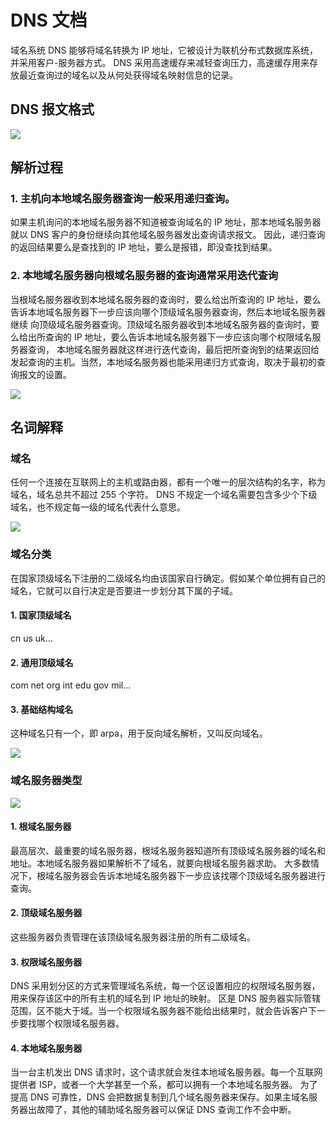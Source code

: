 # DNS 文档
域名系统 DNS 能够将域名转换为 IP 地址，它被设计为联机分布式数据库系统，并采用客户-服务器方式。
DNS 采用高速缓存来减轻查询压力，高速缓存用来存放最近查询过的域名以及从何处获得域名映射信息的记录。

## DNS 报文格式
![](https://github.com/woai3c/Computer-Networking-Lab/blob/master/imgs/dns-protocol-format.png)
## 解析过程
### 1. 主机向本地域名服务器查询一般采用递归查询。
如果主机询问的本地域名服务器不知道被查询域名的 IP 地址，那本地域名服务器就以 DNS 客户的身份继续向其他域名服务器发出查询请求报文。
因此，递归查询的返回结果要么是查找到的 IP 地址，要么是报错，即没查找到结果。

### 2. 本地域名服务器向根域名服务器的查询通常采用迭代查询
当根域名服务器收到本地域名服务器的查询时，要么给出所查询的 IP 地址，要么告诉本地域名服务器下一步应该向哪个顶级域名服务器查询，然后本地域名服务器继续
向顶级域名服务器查询。顶级域名服务器收到本地域名服务器的查询时，要么给出所查询的 IP 地址，要么告诉本地域名服务器下一步应该向哪个权限域名服务器查询，
本地域名服务器就这样进行迭代查询，最后把所查询到的结果返回给发起查询的主机。当然，本地域名服务器也能采用递归方式查询，取决于最初的查询报文的设置。

![](https://github.com/woai3c/Computer-Networking-Lab/blob/master/imgs/dns-example.png)

## 名词解释
### 域名
任何一个连接在互联网上的主机或路由器，都有一个唯一的层次结构的名字，称为域名，域名总共不超过 255 个字符。
DNS 不规定一个域名需要包含多少个下级域名，也不规定每一级的域名代表什么意思。

![](https://github.com/woai3c/Computer-Networking-Lab/blob/master/imgs/dns-name-format.png)

### 域名分类
在国家顶级域名下注册的二级域名均由该国家自行确定。假如某个单位拥有自己的域名，它就可以自行决定是否要进一步划分其下属的子域。
#### 1. 国家顶级域名
cn us uk...
#### 2. 通用顶级域名
com net org int edu gov mil...
#### 3. 基础结构域名
这种域名只有一个，即 arpa，用于反向域名解析，又叫反向域名。

![](https://github.com/woai3c/Computer-Networking-Lab/blob/master/imgs/dns-space.png)

### 域名服务器类型
![](https://github.com/woai3c/Computer-Networking-Lab/blob/master/imgs/dns-server.png)
#### 1. 根域名服务器
最高层次、最重要的域名服务器，根域名服务器知道所有顶级域名服务器的域名和地址。本地域名服务器如果解析不了域名，就要向根域名服务器求助。
大多数情况下，根域名服务器会告诉本地域名服务器下一步应该找哪个顶级域名服务器进行查询。
#### 2. 顶级域名服务器
这些服务器负责管理在该顶级域名服务器注册的所有二级域名。

#### 3. 权限域名服务器
DNS 采用划分区的方式来管理域名系统，每一个区设置相应的权限域名服务器，用来保存该区中的所有主机的域名到 IP 地址的映射。
区是 DNS 服务器实际管辖范围，区不能大于域。当一个权限域名服务器不能给出结果时，就会告诉客户下一步要找哪个权限域名服务器。

#### 4. 本地域名服务器
当一台主机发出 DNS 请求时，这个请求就会发往本地域名服务器。每一个互联网提供者 ISP，或者一个大学甚至一个系，都可以拥有一个本地域名服务器。
为了提高 DNS 可靠性，DNS 会把数据复制到几个域名服务器来保存。如果主域名服务器出故障了，其他的辅助域名服务器可以保证 DNS 查询工作不会中断。
